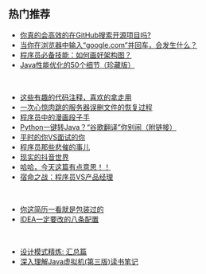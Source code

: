 ## 热门推荐

- [你真的会高效的在GitHub搜索开源项目吗?](https://mp.weixin.qq.com/s?__biz=MzU4NzYwNDAwMg==&mid=2247484682&idx=1&sn=81d39fc31955822c7471567bab86d666&chksm=fde8cc47ca9f45518035edb00cf694a6e51b0f21d499c4bd48191171576eaaadf9ae29932286&scene=0#rd)
- [当你在浏览器中输入“google.com”并回车，会发生什么？](https://mp.weixin.qq.com/s?__biz=MzU4NzYwNDAwMg==&mid=2247484811&idx=1&sn=e0e891ec6cd702d5743aa276ff4d8ae8&chksm=fde8ccc6ca9f45d044e640f7c9b420f2a7f04cebec706a004d536c74a643e0da8b5b349334e8&scene=0#rd)
- [程序员必备技能：如何画好架构图？](https://mp.weixin.qq.com/s?__biz=MzU4NzYwNDAwMg==&mid=2247485065&idx=2&sn=2eabd3d3943c6909a30690c974740beb&chksm=fde8cfc4ca9f46d2b032284c72b0c0f070d82d764fa3a26ca5edbbb68e95d7790988080fd0f4&scene=0#rd)
- [Java性能优化的50个细节（珍藏版）](https://mp.weixin.qq.com/s?__biz=MzU4NzYwNDAwMg==&mid=2247485013&idx=1&sn=4b1e11c2750326c0ba543f6d2df7c6f5&chksm=fde8cf18ca9f460eae48b030d22b2a28c8e95f08b6d82db12418524f639e0daf1d02f8f30e28&scene=0#rd)
<br>

- [这些有趣的代码注释，喜欢的拿走用](https://mp.weixin.qq.com/s?__biz=MzU4NzYwNDAwMg==&mid=2247485434&idx=2&sn=e45861885b64431ea05db22a88446e1c&chksm=fde8ceb7ca9f47a11d868ff8d05735a63aa3bf559023419f264dfb770ada49e5d6c55e07f721&scene=0#rd)
- [一次心惊肉跳的服务器误删文件的恢复过程](https://mp.weixin.qq.com/s?__biz=MzU4NzYwNDAwMg==&mid=2247485391&idx=1&sn=41dffaaea916c4a27c9781f28c67968b&chksm=fde8ce82ca9f47949767452dc9cb5229fef05dbf1576c7548c2944cc59c3cd38884bdf01d1b0&scene=0#rd)
- [程序员中的漫画段子手](https://mp.weixin.qq.com/s?__biz=MzU4NzYwNDAwMg==&mid=2247485220&idx=1&sn=70dbb11e4c482fad5ee12955ea883947&chksm=fde8ce69ca9f477f9dcf0ad21f6d4e419e6e314adbd8964b32ef007d838d736c49cd00b67598&scene=0#rd)
- [Python一键转Java？“谷歌翻译”你别闹（附链接）](https://mp.weixin.qq.com/s?__biz=MzU4NzYwNDAwMg==&mid=2247484844&idx=1&sn=630bb6ce05fcb582d4086fae4e20f9c0&chksm=fde8cce1ca9f45f73227f514eeeb430bcd2a6749ae276e070a0899bbc55268838d4da08b5b5f&scene=0#rd)
- [平时的你VS面试的你](https://mp.weixin.qq.com/s?__biz=MzU4NzYwNDAwMg==&mid=2247484699&idx=1&sn=f163eea34a9713efeea9ab5610d5fd83&chksm=fde8cc56ca9f4540fa7ee533825c0c0665cb781ec865edff87c686733fb117351360073e1eea&scene=0#rd)
- [程序员那些悲催的事儿](https://mp.weixin.qq.com/s?__biz=MzU4NzYwNDAwMg==&mid=2247484721&idx=1&sn=4b6538003941ee3b4d0a447674a83f61&chksm=fde8cc7cca9f456a7fe3668d5dedc0f812d5b883b13b17ea8d1b49eaa47cf5cd90eb90e023d6&scene=0#rd)
- [现实的抖音世界](https://mp.weixin.qq.com/s?__biz=MzU4NzYwNDAwMg==&mid=2247484841&idx=1&sn=a624a31ef643e60ae9b767f670cb1afd&chksm=fde8cce4ca9f45f29006489d3be1f7b33ba05948251825b27c7648e4bb4312252c547124392e&scene=0#rd)
- [哈哈，今天这篇有点意思！！](https://mp.weixin.qq.com/s?__biz=MzU4NzYwNDAwMg==&mid=2247485253&idx=1&sn=2fcce28f6cb8a3147f8cc0fd8aaec05e&chksm=fde8ce08ca9f471ea61e8bbbcf96ee792d1c54bcc6d3962f64eb738c2375c9e9ceef5f0c720c&scene=0#rd)
- [宿命之战：程序员VS产品经理](https://mp.weixin.qq.com/s?__biz=MzU4NzYwNDAwMg==&mid=2247485305&idx=1&sn=0f44e426fa1d01b00b4c5eff7cddd822&chksm=fde8ce34ca9f47225776ace4b9afccc69cdd75f5422ed432601a6d66c288e079eaed09208420&scene=0#rd)
<br>


- [你这简历一看就是包装过的](https://mp.weixin.qq.com/s?__biz=MzU4NzYwNDAwMg==&mid=2247485424&idx=1&sn=8653b27053b9fb1bda4a995eef3a7142&chksm=fde8cebdca9f47abed3dceb8515d6d0e01c62124a1b2ac6c00398b1656594654d81c8c284ebc&scene=0#rd)
- [IDEA一定要改的八条配置](https://mp.weixin.qq.com/s?__biz=MzU4NzYwNDAwMg==&mid=2247484565&idx=1&sn=6a226202ffdf9a620ec403fd9bd835bb&chksm=fde8cdd8ca9f44ce03f9eaa43f2e21f5a1260735eeb647d36009acf0d16e0529b4e4b5fb6882&mpshare=1&scene=1&srcid=1224xXrPDCjNFPT0ZeRhZqZE#rd)
<br>


- [设计模式精炼: 汇总篇](https://mp.weixin.qq.com/s?__biz=MzU4NzYwNDAwMg==&mid=2247484063&idx=1&sn=5a1d99d002737e17f7335b2ee19999c8&chksm=fde8cbd2ca9f42c449ae6cb638ad6801adf831dd0d81bf0a5da93ea665ebea8842562a7c69f9&scene=0#rd)
- [深入理解Java虚拟机(第三版)读书笔记](https://mp.weixin.qq.com/s?__biz=MzU4NzYwNDAwMg==&mid=2247484258&idx=1&sn=affe444ecee20bee5e2041e9a2338cbc&chksm=fde8ca2fca9f43393993234aebd76a174c9acabd9234c838541071992cfc2bcfa7f6dd09fd76&scene=0#rd)








